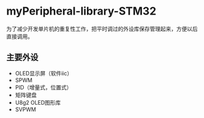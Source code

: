 <!--
 * @Author: your name
 * @Date: 2021-07-26 15:58:26
 * @LastEditTime: 2021-07-30 16:16:01
 * @LastEditors: Please set LastEditors
 * @Description: In User Settings Edit
 * @FilePath: \MyCode\README.md
-->
# myPeripheral-library-STM32



为了减少开发单片机的重复性工作，把平时调过的外设库保存管理起来，方便以后直接调用。

## 主要外设

- OLED显示屏（软件iic）
- SPWM
- PID（增量式，位置式）
- 矩阵键盘
- U8g2 OLED图形库
- SVPWM

